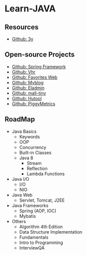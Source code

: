 # Learn-JAVA

## Resources

* [Github: 3y](https://github.com/ZhongFuCheng3y/3y)


## Open-source Projects

* [Github: Spring Framework](https://github.com/spring-projects/spring-framework)
* [Github: Vhr](https://github.com/lenve/vhr)
* [Github: Favorites Web](https://github.com/cloudfavorites/favorites-web)
* [Github: Myblog](https://github.com/ZHENFENG13/My-Blog)
* [Github: Eladmin](https://github.com/elunez/eladmin)
* [Github: mall-tiny](https://github.com/macrozheng/mall-tiny)
* [Github: Hutool](https://github.com/looly/hutool)
* [Github: PiggyMetrics](https://github.com/sqshq/piggymetrics)

## RoadMap

* Java Basics
  * Keywords
  * OOP
  * Concurrency
  * Built-in Classes
  * Java 8
    * Stream
	* Reflection
	* Lambda Functions
* Java I/O
  * I/O
  * NIO
* Java Web
  * Servlet, Tomcat, J2EE
* Java Frameworks
  * Spring (AOP, IOC)
  * Mybatis
* Others
  * Algorithm 4th Edition
  * Data Structure Implementation
  * Fundamentals
  * Intro to Programming
  * InterviewQA

